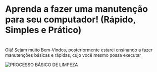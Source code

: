# Aprenda a fazer uma manutenção para seu computador! (Rápido, Simples e Prático) <h1>

Olá! Sejam muito Bem-Vindos, posteriormente estarei ensinando a fazer manutenções básicas e rápidas, cujo você mesmo possa executar

![ **PROCESSO BÁSICO DE LIMPEZA**](https://img77.uenicdn.com/image/upload/v1645016252/business/8c91c60d-6141-4703-8d39-de3ddfcf11e9.jpg)
